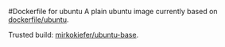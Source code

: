 #Dockerfile for ubuntu
A plain ubuntu image currently based on [dockerfile/ubuntu](https://github.com/dockerfile/ubuntu).

Trusted build: [mirkokiefer/ubuntu-base](https://index.docker.io/u/mirkokiefer/ubuntu-base/).